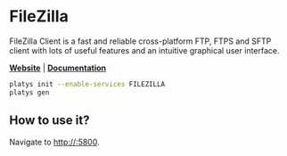 # FileZilla

FileZilla Client is a fast and reliable cross-platform FTP, FTPS and SFTP client with lots of useful features and an intuitive graphical user interface.

**[Website](https://filezilla-project.org/)** | **[Documentation](https://wiki.filezilla-project.org/Documentation)**

```bash
platys init --enable-services FILEZILLA
platys gen
```

## How to use it?

Navigate to <http://:5800>.

